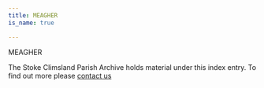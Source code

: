 ```yaml
---
title: MEAGHER
is_name: true

---
```


MEAGHER


The Stoke Climsland Parish Archive holds material under this index entry. To find out more please [contact us](/contact/)
